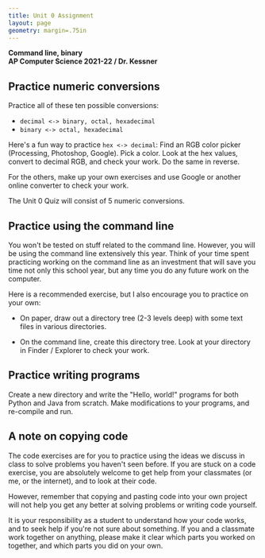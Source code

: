 ```yaml
---
title: Unit 0 Assignment
layout: page
geometry: margin=.75in
---
```

__Command line, binary__  
__AP Computer Science 2021-22 / Dr. Kessner__  

## Practice numeric conversions

Practice all of these ten possible conversions:

* `decimal <-> binary, octal, hexadecimal`
* `binary <-> octal, hexadecimal`

Here's a fun way to practice `hex <-> decimal`: Find an RGB color picker
(Processing, Photoshop, Google).  Pick a color.  Look at the hex values,
convert to decimal RGB, and check your work.  Do the same in reverse.

For the others, make up your own exercises and use Google or another online
converter to check your work.

The Unit 0 Quiz will consist of 5 numeric conversions.

## Practice using the command line

You won't be tested on stuff related to the command line.  However, you will be
using the command line extensively this year.  Think of your time spent
practicing working on the command line as an investment that will save you time
not only this school year, but any time you do any future work on the computer.

Here is a recommended exercise, but I also encourage you to practice on your own:

* On paper, draw out a directory tree (2-3 levels deep) with some text files in
  various directories.  

* On the command line, create this directory tree.  Look at your directory in
  Finder / Explorer to check your work.

## Practice writing programs

Create a new directory and write the "Hello, world!" programs for both Python
and Java from scratch.  Make modifications to your programs, and re-compile and
run.

## A note on copying code

The code exercises are for you to practice using the ideas we discuss in class
to solve problems you haven't seen before.  If you are stuck on a code
exercise, you are absolutely welcome to get help from your classmates (or me,
or the internet), and to look at their code.  

However, remember that copying and pasting code into your own project will not
help you get any better at solving problems or writing code yourself.  

It is your responsibility as a student to understand how your code works, and
to seek help if you're not sure about something.  If you and a classmate work
together on anything, please make it clear which parts you worked on together,
and which parts you did on your own.

